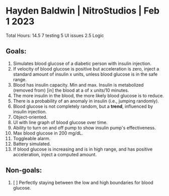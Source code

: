 # Hayden Baldwin | NitroStudios | Feb 1 2023
Total Hours: 14.5
7 testing
5 UI issues
2.5 Logic

## Goals:
1. Simulates blood glucose of a diabetic person with insulin injection. 
2. If velocity of blood glucose is positive but acceleration is zero, inject a standard amount of insulin x units, unless blood glucose is in the safe range. 
3. Blood has insulin capacity. Min and max. Insulin is metabolized (removed from) [in] the blood at a of x units/10 minutes. 
4. The more insulin in the blood, the more likely blood glucose is to reduce. 
5. There is a probability of an anomaly in insulin (i.e., jumping randomly). 
6. Blood glucose is not completely random, but a **trend**, influenced by insulin injection. 
7. Object-oriented. 
8. UI with line graph of blood glucose over time. 
9. Ability to turn on and off pump to show insulin pump's effectiveness.
10. Max blood glucose in 200 mg/dL.
11. Toggleable alarm.
12. Battery simulated.
13. If blood glucose is increasing and is in high range, and has positive acceleration, inject a computed amount.

## Non-goals:
1. [ ] Perfectly staying between the low and high boundaries for blood glucose.
